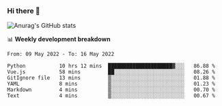 ### Hi there 👋
![Anurag's GitHub stats](https://github-readme-stats.vercel.app/api?username=jami1024&show_icons=true&theme=radical)

📊 **Weekly development breakdown**
<!--START_SECTION:waka-->

```text
From: 09 May 2022 - To: 16 May 2022

Python           10 hrs 12 mins  █████████████████████▓░░░   86.88 %
Vue.js           58 mins         ██░░░░░░░░░░░░░░░░░░░░░░░   08.26 %
GitIgnore file   13 mins         ▒░░░░░░░░░░░░░░░░░░░░░░░░   01.88 %
YAML             8 mins          ▒░░░░░░░░░░░░░░░░░░░░░░░░   01.23 %
Markdown         4 mins          ▒░░░░░░░░░░░░░░░░░░░░░░░░   00.70 %
Text             4 mins          ▒░░░░░░░░░░░░░░░░░░░░░░░░   00.67 %
```

<!--END_SECTION:waka-->
<!--
**jami1024/jami1024** is a ✨ _special_ ✨ repository because its `README.md` (this file) appears on your GitHub profile.

Here are some ideas to get you started:

- 🔭 I’m currently working on ...
- 🌱 I’m currently learning ...
- 👯 I’m looking to collaborate on ...
- 🤔 I’m looking for help with ...
- 💬 Ask me about ...
- 📫 How to reach me: ...
- 😄 Pronouns: ...
- ⚡ Fun fact: ...
-->
